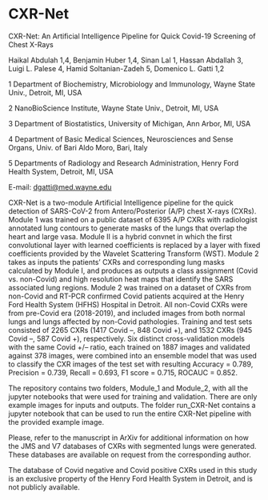 # CXR-Net

CXR-Net: An Artificial Intelligence Pipeline for Quick Covid-19 Screening of Chest X-Rays 

Haikal Abdulah 1,4, Benjamin Huber 1,4, Sinan Lal 1, Hassan Abdallah 3, Luigi L. Palese 4, Hamid Soltanian-Zadeh 5, Domenico L. Gatti 1,2

1 Department of Biochemistry, Microbiology and Immunology, Wayne State Univ., Detroit, MI, USA 

2 NanoBioScience Institute, Wayne State Univ., Detroit, MI, USA

3 Department of Biostatistics, University of Michigan, Ann Arbor, MI, USA  

4 Department of Basic Medical Sciences, Neurosciences and Sense Organs, Univ. of Bari Aldo Moro, Bari, Italy

5 Departments of Radiology and Research Administration, Henry Ford Health System, Detroit, MI, USA 

E-mail: dgatti@med.wayne.edu

CXR-Net is a two-module Artificial Intelligence pipeline for the quick detection of SARS-CoV-2 from Antero/Posterior (A/P) chest X-rays (CXRs). Module 1 was trained on a public dataset of 6395 A/P CXRs with radiologist annotated lung contours to generate masks of the lungs that overlap the heart and large vasa. Module II is a hybrid convnet in which the first convolutional layer with learned coefficients is replaced by a layer with fixed coefficients provided by the Wavelet Scattering Transform (WST). Module 2 takes as inputs the patients’ CXRs and corresponding lung masks calculated by Module I, and produces as outputs a class assignment (Covid vs. non-Covid) and high resolution heat maps that identify the SARS associated lung regions. Module 2 was trained on a dataset of CXRs from non-Covid and RT-PCR confirmed Covid patients acquired at the Henry Ford Health System (HFHS) Hospital in Detroit. All non-Covid CXRs were from pre-Covid era (2018-2019), and included images from both normal lungs and lungs affected by non-Covid pathologies. Training and test sets consisted of 2265 CXRs (1417 Covid –, 848 Covid +), and 1532 CXRs (945 Covid –, 587 Covid +), respectively. Six distinct cross-validation models with the same Covid +/– ratio, each trained on 1887 images and validated against 378 images, were combined into an ensemble model that was used to classify the CXR images of the test set with resulting Accuracy = 0.789, Precision = 0.739, Recall = 0.693, F1 score = 0.715, ROCAUC = 0.852.

The repository contains two folders, Module_1 and Module_2, with all the jupyter notebooks that were used for training and validation. There are only example images for inputs and outputs. The folder run_CXR-Net contains a jupyter notebook that can be used to run the entire CXR-Net pipeline with the provided example image.

Please, refer to the manuscript in ArXiv for additional information on how the JMS and V7 databases of CXRs with segmented lungs were generated. These databases are available on request from the corresponding author.

The database of Covid negative and Covid positive CXRs used in this study is an exclusive property of the Henry Ford Health System in Detroit, and is not publicly available.
